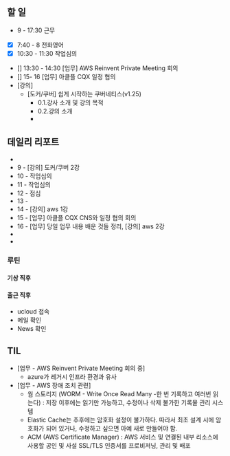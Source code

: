 ## 할 일
- 9 - 17:30 근무
- [x] 7:40 - 8 전화영어
- [x] 10:30 - 11:30 작업심의
- [] 13:30 - 14:30 [업무] AWS Reinvent Private Meeting 회의
- [] 15- 16 [업무] 아클플 CQX 일정 협의 
- [강의]
	- [도커/쿠버] 쉽게 시작하는 쿠버네티스(v1.25)
		- 0.1.강사 소개 및 강의 목적
		- 0.2.강의 소개
		- 
## 데일리 리포트
-
-  9 - [강의] 도커/쿠버 2강
- 10 - 작업심의
- 11 - 작업심의
- 12 - 점심
- 13 - 
- 14 - [강의] aws 1강
- 15 - [업무] 아클플 CQX CNS와 일정 협의 회의 
- 16 - [업무] 당일 업무 내용 배운 것들 정리, [강의] aws 2강
- 
- 

### 루틴
#### 기상 직후

#### 출근 직후
- ucloud 접속
- 메일 확인
- News 확인

## TIL
- [업무 - AWS Reinvent Private Meeting 회의 중]
	- azure가 레거시 인프라 환경과 유사
- [업무 - AWS 장애 조치 관련]
	- 웜 스토리지 (WORM - Write Once Read Many -한 번 기록하고 여러번 읽는다) : 저장 이후에는 읽기만 가능하고, 수정이나 삭제 불가한 기록물 관리 시스템
	- Elastic Cache는 추후에는 암호화 설정이 불가하다. 따라서 최초 설계 시에 암호화가 되어 있거나, 수정하고 싶으면 아예 새로 만들어야 함.
	- ACM (AWS Certificate Manager) : AWS 서비스 및 연결된 내부 리소스에 사용할 공인 및 사설 SSL/TLS 인증서를 프로비저닝, 관리 및 배포
<!--stackedit_data:
eyJoaXN0b3J5IjpbLTEwODY0NjM3MjgsMTQyODUyNDU0NywxOD
AyMTkyOTIwLC0zNzk3Nzg2NzAsLTE1MTg2Mjk3MzcsLTE2MjY4
NzQzMDcsMjE0MTE3MTU3MywxMzk1NTM1MjM4XX0=
-->